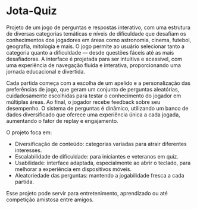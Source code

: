 # Jota-Quiz
Projeto de um jogo de perguntas e respostas interativo, com uma estrutura de diversas categorias temáticas e níveis de dificuldade que desafiam os conhecimentos dos jogadores em áreas como astronomia, cinema, futebol, geografia, mitologia e mais. O jogo permite ao usuário selecionar tanto a categoria quanto a dificuldade — desde questões fáceis até as mais desafiadoras. A interface é projetada para ser intuitiva e acessível, com uma experiência de navegação fluida e interativa, proporcionando uma jornada educacional e divertida.

Cada partida começa com a escolha de um apelido e a personalização das preferências de jogo, que geram um conjunto de perguntas aleatórias, cuidadosamente escolhidas para testar o conhecimento do jogador em múltiplas áreas. Ao final, o jogador recebe feedback sobre seu desempenho. O sistema de perguntas é dinâmico, utilizando um banco de dados diversificado que oferece uma experiência única a cada jogada, aumentando o fator de replay e engajamento.

O projeto foca em:

- Diversificação de conteúdo: categorias variadas para atrair diferentes interesses.
- Escalabilidade de dificuldade: para iniciantes e veteranos em quiz.
- Usabilidade: interface adaptada, especialmente ao abrir o teclado, para melhorar a experiência em dispositivos móveis.
- Aleatoriedade das perguntas: mantendo a jogabilidade fresca a cada partida.

Esse projeto pode servir para entretenimento, aprendizado ou até competição amistosa entre amigos.
